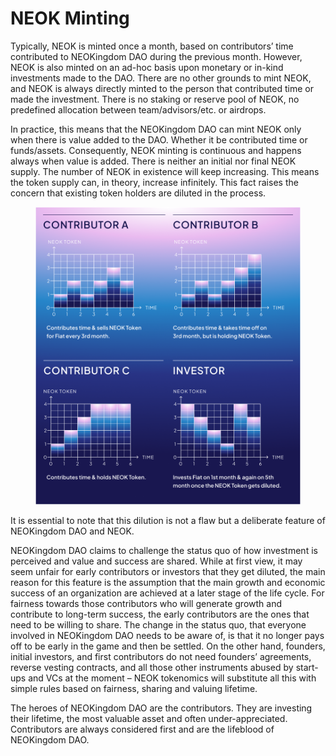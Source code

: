 # NEOK Minting

Typically, NEOK is minted once a month, based on contributors’ time contributed to NEOKingdom DAO during the previous month. However, NEOK is also minted on an ad-hoc basis upon monetary or in-kind investments made to the DAO. There are no other grounds to mint NEOK, and NEOK is always directly minted to the person that contributed time or made the investment. There is no staking or reserve pool of NEOK, no predefined allocation between team/advisors/etc. or airdrops.

In practice, this means that the NEOKingdom DAO can mint NEOK only when there is value added to the DAO. Whether it be contributed time or funds/assets. Consequently, NEOK minting is continuous and happens always when value is added. There is neither an initial nor final NEOK supply. The number of NEOK in existence will keep increasing. This means the token supply can, in theory, increase infinitely. This fact raises the concern that existing token holders are diluted in the process.

<figure><img src="../../.gitbook/assets/image (3).png" alt=""><figcaption></figcaption></figure>

It is essential to note that this dilution is not a flaw but a deliberate feature of NEOKingdom DAO and NEOK.

NEOKingdom DAO claims to challenge the status quo of how investment is perceived and value and success are shared. While at first view, it may seem unfair for early contributors or investors that they get diluted, the main reason for this feature is the assumption that the main growth and economic success of an organization are achieved at a later stage of the life cycle. For fairness towards those contributors who will generate growth and contribute to long-term success, the early contributors are the ones that need to be willing to share. The change in the status quo, that everyone involved in NEOKingdom DAO needs to be aware of, is that it no longer pays off to be early in the game and then be settled. On the other hand, founders, initial investors, and first contributors do not need founders’ agreements, reverse vesting contracts, and all those other instruments abused by start-ups and VCs at the moment – NEOK tokenomics will substitute all this with simple rules based on fairness, sharing and valuing lifetime.&#x20;

The heroes of NEOKingdom DAO are the contributors. They are investing their lifetime, the most valuable asset and often under-appreciated. Contributors are always considered first and are the lifeblood of NEOKingdom DAO.

